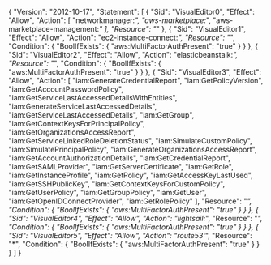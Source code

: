 {
    "Version": "2012-10-17",
    "Statement": [
        {
            "Sid": "VisualEditor0",
            "Effect": "Allow",
            "Action": [
                "networkmanager:*",
                "aws-marketplace:*",
                "aws-marketplace-management:*"
            ],
            "Resource": "*"
        },
        {
            "Sid": "VisualEditor1",
            "Effect": "Allow",
            "Action": "ec2-instance-connect:*",
            "Resource": "*",
            "Condition": {
                "BoolIfExists": {
                    "aws:MultiFactorAuthPresent": "true"
                }
            }
        },
        {
            "Sid": "VisualEditor2",
            "Effect": "Allow",
            "Action": "elasticbeanstalk:*",
            "Resource": "*",
            "Condition": {
                "BoolIfExists": {
                    "aws:MultiFactorAuthPresent": "true"
                }
            }
        },
        {
            "Sid": "VisualEditor3",
            "Effect": "Allow",
            "Action": [
                "iam:GenerateCredentialReport",
                "iam:GetPolicyVersion",
                "iam:GetAccountPasswordPolicy",
                "iam:GetServiceLastAccessedDetailsWithEntities",
                "iam:GenerateServiceLastAccessedDetails",
                "iam:GetServiceLastAccessedDetails",
                "iam:GetGroup",
                "iam:GetContextKeysForPrincipalPolicy",
                "iam:GetOrganizationsAccessReport",
                "iam:GetServiceLinkedRoleDeletionStatus",
                "iam:SimulateCustomPolicy",
                "iam:SimulatePrincipalPolicy",
                "iam:GenerateOrganizationsAccessReport",
                "iam:GetAccountAuthorizationDetails",
                "iam:GetCredentialReport",
                "iam:GetSAMLProvider",
                "iam:GetServerCertificate",
                "iam:GetRole",
                "iam:GetInstanceProfile",
                "iam:GetPolicy",
                "iam:GetAccessKeyLastUsed",
                "iam:GetSSHPublicKey",
                "iam:GetContextKeysForCustomPolicy",
                "iam:GetUserPolicy",
                "iam:GetGroupPolicy",
                "iam:GetUser",
                "iam:GetOpenIDConnectProvider",
                "iam:GetRolePolicy"
            ],
            "Resource": "*",
            "Condition": {
                "BoolIfExists": {
                    "aws:MultiFactorAuthPresent": "true"
                }
            }
        },
        {
            "Sid": "VisualEditor4",
            "Effect": "Allow",
            "Action": "lightsail:*",
            "Resource": "*",
            "Condition": {
                "BoolIfExists": {
                    "aws:MultiFactorAuthPresent": "true"
                }
            }
        },
        {
            "Sid": "VisualEditor5",
            "Effect": "Allow",
            "Action": "route53:*",
            "Resource": "*",
            "Condition": {
                "BoolIfExists": {
                    "aws:MultiFactorAuthPresent": "true"
                }
            }
        }
    ]
}
